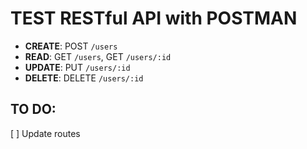 # **TEST RESTful API with POSTMAN**
- **CREATE**: POST ```/users```
- **READ**: GET ```/users```, GET ```/users/:id```
- **UPDATE**: PUT ```/users/:id```
- **DELETE**: DELETE ```/users/:id```

## **TO DO:**
[ ] Update routes
